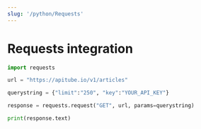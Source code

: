```yaml
---
slug: '/python/Requests'
---
```


# Requests integration

```python
import requests

url = "https://apitube.io/v1/articles"

querystring = {"limit":"250", "key":"YOUR_API_KEY"}

response = requests.request("GET", url, params=querystring)

print(response.text)
```

